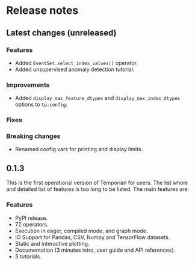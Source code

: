 # Release notes

## Latest changes (unreleased)

### Features

- Added `EventSet.select_index_values()` operator.
- Added unsupervised anomaly detection tutorial.

### Improvements

- Added `display_max_feature_dtypes` and `display_max_index_dtypes` options to
  `tp.config`.

### Fixes

### Breaking changes

- Renamed config vars for printing and display limits.

## 0.1.3

This is the first operational version of Temporian for users. The list whole and
detailed list of features is too long to be listed. The main features are:

### Features

- PyPI release.
- 72 operators.
- Execution in eager, compiled mode, and graph mode.
- IO Support for Pandas, CSV, Numpy and TensorFlow datasets.
- Static and interactive plotting.
- Documentation (3 minutes intro, user guide and API references).
- 5 tutorials.
